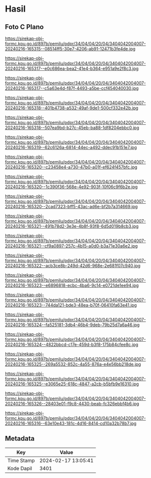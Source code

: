 # Hasil

## Foto C Plano

https://sirekap-obj-formc.kpu.go.id/897b/pemilu/pdpr/34/04/04/20/04/3404042004007-20240216-165315--08514ff5-30e7-4206-ab91-12471b3fe4de.jpg

https://sirekap-obj-formc.kpu.go.id/897b/pemilu/pdpr/34/04/04/20/04/3404042004007-20240216-165317--e0c686ea-bea2-41e4-b364-e951a9e2f8c3.jpg

https://sirekap-obj-formc.kpu.go.id/897b/pemilu/pdpr/34/04/04/20/04/3404042004007-20240216-165317--c5a63e4d-f87f-4493-a5be-ccf454040030.jpg

https://sirekap-obj-formc.kpu.go.id/897b/pemilu/pdpr/34/04/04/20/04/3404042004007-20240216-165318--401b4738-a532-49af-9de1-500cf332e42b.jpg

https://sirekap-obj-formc.kpu.go.id/897b/pemilu/pdpr/34/04/04/20/04/3404042004007-20240216-165318--507ea9bd-b27c-45eb-ba88-1df8204ebbc0.jpg

https://sirekap-obj-formc.kpu.go.id/897b/pemilu/pdpr/34/04/04/20/04/3404042004007-20240216-165319--62c6126a-6814-44ec-a492-ddec91b151e7.jpg

https://sirekap-obj-formc.kpu.go.id/897b/pemilu/pdpr/34/04/04/20/04/3404042004007-20240216-165320--c23458e4-a730-47b0-a01f-ef624f457bfc.jpg

https://sirekap-obj-formc.kpu.go.id/897b/pemilu/pdpr/34/04/04/20/04/3404042004007-20240216-165320--1c390f36-568e-4e92-903f-10f06c9f6b2e.jpg

https://sirekap-obj-formc.kpu.go.id/897b/pemilu/pdpr/34/04/04/20/04/3404042004007-20240216-165320--2cad7323-bff5-43ac-ad6e-bf2b7a314669.jpg

https://sirekap-obj-formc.kpu.go.id/897b/pemilu/pdpr/34/04/04/20/04/3404042004007-20240216-165321--491b78d2-3e3e-4b8f-93f8-6d5d019b8cb3.jpg

https://sirekap-obj-formc.kpu.go.id/897b/pemilu/pdpr/34/04/04/20/04/3404042004007-20240216-165321--cf9a0897-257c-4b15-a0d0-b3a71e30a6e2.jpg

https://sirekap-obj-formc.kpu.go.id/897b/pemilu/pdpr/34/04/04/20/04/3404042004007-20240216-165322--acb3ce8b-249d-42d6-968e-2e681f07c940.jpg

https://sirekap-obj-formc.kpu.go.id/897b/pemilu/pdpr/34/04/04/20/04/3404042004007-20240216-165323--e6896818-ecbc-4ba6-9c14-e0721de1ee94.jpg

https://sirekap-obj-formc.kpu.go.id/897b/pemilu/pdpr/34/04/04/20/04/3404042004007-20240216-165323--744da121-bde3-48ea-b70f-06410fa63e41.jpg

https://sirekap-obj-formc.kpu.go.id/897b/pemilu/pdpr/34/04/04/20/04/3404042004007-20240216-165324--fa525181-3db4-46b4-9deb-79b25d7a6a46.jpg

https://sirekap-obj-formc.kpu.go.id/897b/pemilu/pdpr/34/04/04/20/04/3404042004007-20240216-165324--4822bbcd-c17e-459d-b3f8-175b84cfee8c.jpg

https://sirekap-obj-formc.kpu.go.id/897b/pemilu/pdpr/34/04/04/20/04/3404042004007-20240216-165325--269a5532-852c-4a55-876a-e4e56bb218de.jpg

https://sirekap-obj-formc.kpu.go.id/897b/pemilu/pdpr/34/04/04/20/04/3404042004007-20240216-165325--e3065e25-618c-4847-a2cb-b5bfb9e16310.jpg

https://sirekap-obj-formc.kpu.go.id/897b/pemilu/pdpr/34/04/04/20/04/3404042004007-20240216-165326--28403e01-f9c8-4430-beab-fc326ebbf4b6.jpg

https://sirekap-obj-formc.kpu.go.id/897b/pemilu/pdpr/34/04/04/20/04/3404042004007-20240216-165316--63e10e43-181c-4d16-8414-cd10a32b78b7.jpg


## Metadata

| Key        | Value               |
| ---------- | ------------------- |
| Time Stamp | 2024-02-17 13:05:41 |
| Kode Dapil | 3401                |



